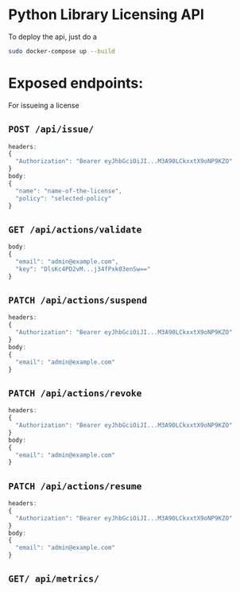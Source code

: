 # Python Library Licensing API

To deploy the api, just do a 
```bash
sudo docker-compose up --build
```

# Exposed endpoints:  

For issueing a license  
## ```POST /api/issue/```
```javascript
headers:
{ 
  "Authorization": "Bearer eyJhbGciOiJI...M3A90LCkxxtX9oNP9KZO"
}
body:
{ 
  "name": "name-of-the-license", 
  "policy": "selected-policy"
}
```

##  ```GET /api/actions/validate```
  
```javascript
body:
{ 
  "email": "admin@example.com", 
  "key": "DlsKc4PD2vM...j34fPxk03enSw=="
}
```
##  ```PATCH /api/actions/suspend```
```javascript
headers:
{ 
  "Authorization": "Bearer eyJhbGciOiJI...M3A90LCkxxtX9oNP9KZO"
}
body:
{ 
  "email": "admin@example.com"
}
```

##  ```PATCH /api/actions/revoke```
```javascript
headers:
{ 
  "Authorization": "Bearer eyJhbGciOiJI...M3A90LCkxxtX9oNP9KZO"
}
body:
{ 
  "email": "admin@example.com"
}
```
##  ```PATCH /api/actions/resume```
```javascript
headers:
{ 
  "Authorization": "Bearer eyJhbGciOiJI...M3A90LCkxxtX9oNP9KZO"
}
body:
{ 
  "email": "admin@example.com"
}
```
##  ```GET/ api/metrics/```